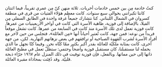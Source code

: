 كنتُ خادمة مِن بين خمس خادمات أخريات. ثلاثة منهن كنّ مِن عمري تقريباً، فيما اثنتان كانتا تكبرانني بحوالي سبع سنوات. كانت معظم هؤلاء الفتيات من قرى في منطقة كسروان في الشمال اللبناني. كنا نتشارك جميعاً غرفة واحدة في الطابق السفلي مِن الفيلا، بالإضافة إلى فوزية، طاهية الأسرة التي كانت في أواخر الأربعينيات من عمرها. كانت فوزية تعمل لدى تلك الأسرة منذ كانت في السابعة من عمرها. كانت تشغل موقعاً فريداً من نوعه: فمن جهة، كانت تُعتبر أحياناً أنها «مِن العائلة»، فتجلس من حين لآخر مع أفراد الأسرة لشرب القهوة الصباحية أو ترافقهم في بعض نزهاتهم النهارية. لكن، من جهة أخرى، كانت بمثابة ملكيّة للعائلة بقدر أكبر بكثير ممّا كنّاه نحن. وفيما كنّا نجهل ما الذي يحمله لنا مستقبلنا، كان مستقبل فوزية واضحاً وحتمي: ستظلّ تعمل في مطبخ العائلة ذاتها إلى حين مماتها. وبالفعل، فإن فوزية توفيت في ذلك المنزل عام ١٩٦٧ جرّاء ذبحة قلبيّة. وقد دُفِنَت بمحاذاة مقبرة العائلة.
